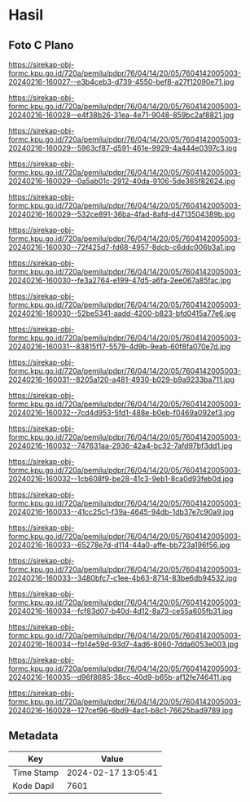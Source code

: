 # Hasil

## Foto C Plano

https://sirekap-obj-formc.kpu.go.id/720a/pemilu/pdpr/76/04/14/20/05/7604142005003-20240216-160027--e3b4ceb3-d739-4550-bef8-a27f12090e71.jpg

https://sirekap-obj-formc.kpu.go.id/720a/pemilu/pdpr/76/04/14/20/05/7604142005003-20240216-160028--e4f38b26-31ea-4e71-9048-859bc2af8821.jpg

https://sirekap-obj-formc.kpu.go.id/720a/pemilu/pdpr/76/04/14/20/05/7604142005003-20240216-160029--5963cf87-d591-461e-9929-4a444e0397c3.jpg

https://sirekap-obj-formc.kpu.go.id/720a/pemilu/pdpr/76/04/14/20/05/7604142005003-20240216-160029--0a5ab01c-2912-40da-9106-5de365f82624.jpg

https://sirekap-obj-formc.kpu.go.id/720a/pemilu/pdpr/76/04/14/20/05/7604142005003-20240216-160029--532ce891-36ba-4fad-8afd-d4713504389b.jpg

https://sirekap-obj-formc.kpu.go.id/720a/pemilu/pdpr/76/04/14/20/05/7604142005003-20240216-160030--72f425d7-fd68-4957-8dcb-c6ddc006b3a1.jpg

https://sirekap-obj-formc.kpu.go.id/720a/pemilu/pdpr/76/04/14/20/05/7604142005003-20240216-160030--fe3a2764-e199-47d5-a6fa-2ee067a85fac.jpg

https://sirekap-obj-formc.kpu.go.id/720a/pemilu/pdpr/76/04/14/20/05/7604142005003-20240216-160030--52be5341-aadd-4200-b823-bfd0415a77e6.jpg

https://sirekap-obj-formc.kpu.go.id/720a/pemilu/pdpr/76/04/14/20/05/7604142005003-20240216-160031--83815f17-5579-4d9b-9eab-60f8fa070e7d.jpg

https://sirekap-obj-formc.kpu.go.id/720a/pemilu/pdpr/76/04/14/20/05/7604142005003-20240216-160031--8205a120-a481-4930-b029-b9a9233ba711.jpg

https://sirekap-obj-formc.kpu.go.id/720a/pemilu/pdpr/76/04/14/20/05/7604142005003-20240216-160032--7cd4d953-5fd1-488e-b0eb-f0469a092ef3.jpg

https://sirekap-obj-formc.kpu.go.id/720a/pemilu/pdpr/76/04/14/20/05/7604142005003-20240216-160032--747631aa-2936-42a4-bc32-7afd97bf3dd1.jpg

https://sirekap-obj-formc.kpu.go.id/720a/pemilu/pdpr/76/04/14/20/05/7604142005003-20240216-160032--1cb608f9-be28-41c3-9eb1-8ca0d93feb0d.jpg

https://sirekap-obj-formc.kpu.go.id/720a/pemilu/pdpr/76/04/14/20/05/7604142005003-20240216-160033--41cc25c1-f39a-4645-94db-1db37e7c90a9.jpg

https://sirekap-obj-formc.kpu.go.id/720a/pemilu/pdpr/76/04/14/20/05/7604142005003-20240216-160033--65278e7d-d114-44a0-affe-bb723a196f56.jpg

https://sirekap-obj-formc.kpu.go.id/720a/pemilu/pdpr/76/04/14/20/05/7604142005003-20240216-160033--3480bfc7-c1ee-4b63-8714-83be6db94532.jpg

https://sirekap-obj-formc.kpu.go.id/720a/pemilu/pdpr/76/04/14/20/05/7604142005003-20240216-160034--fcf83d07-b40d-4d12-8a73-ce55a605fb31.jpg

https://sirekap-obj-formc.kpu.go.id/720a/pemilu/pdpr/76/04/14/20/05/7604142005003-20240216-160034--fb14e59d-93d7-4ad6-8060-7dda6053e003.jpg

https://sirekap-obj-formc.kpu.go.id/720a/pemilu/pdpr/76/04/14/20/05/7604142005003-20240216-160035--d96f8685-38cc-40d9-b65b-af12fe746411.jpg

https://sirekap-obj-formc.kpu.go.id/720a/pemilu/pdpr/76/04/14/20/05/7604142005003-20240216-160028--127cef96-6bd9-4ac1-b8c1-76625bad9789.jpg


## Metadata

| Key        | Value               |
| ---------- | ------------------- |
| Time Stamp | 2024-02-17 13:05:41 |
| Kode Dapil | 7601                |



